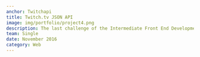 ```yaml
---
anchor: Twitchapi
title: Twitch.tv JSON API
image: img/portfolio/project4.png
description: The last challenge of the Intermediate Front End Development Project's section, The live demo and source code can be found <a href="http://codepen.io/davidsanchez96/pen/KNyjrj">here</a>. The idea of the project is to classify the data by all by list of streamers, Online and offline, Using Bootstrap framework, jQuery & APIs.
team: Single
date: November 2016
category: Web
---
```


